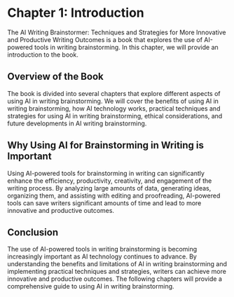 Chapter 1: Introduction
=======================

The AI Writing Brainstormer: Techniques and Strategies for More Innovative and Productive Writing Outcomes is a book that explores the use of AI-powered tools in writing brainstorming. In this chapter, we will provide an introduction to the book.

Overview of the Book
--------------------

The book is divided into several chapters that explore different aspects of using AI in writing brainstorming. We will cover the benefits of using AI in writing brainstorming, how AI technology works, practical techniques and strategies for using AI in writing brainstorming, ethical considerations, and future developments in AI writing brainstorming.

Why Using AI for Brainstorming in Writing is Important
------------------------------------------------------

Using AI-powered tools for brainstorming in writing can significantly enhance the efficiency, productivity, creativity, and engagement of the writing process. By analyzing large amounts of data, generating ideas, organizing them, and assisting with editing and proofreading, AI-powered tools can save writers significant amounts of time and lead to more innovative and productive outcomes.

Conclusion
----------

The use of AI-powered tools in writing brainstorming is becoming increasingly important as AI technology continues to advance. By understanding the benefits and limitations of AI in writing brainstorming and implementing practical techniques and strategies, writers can achieve more innovative and productive outcomes. The following chapters will provide a comprehensive guide to using AI in writing brainstorming.
